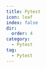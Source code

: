 ```yaml
---
title: Pytest
icon: leaf
index: false
dir:
  order: 4
category:
  - Pytest
tag:
  - Pytest
---
```


<Catalog />
